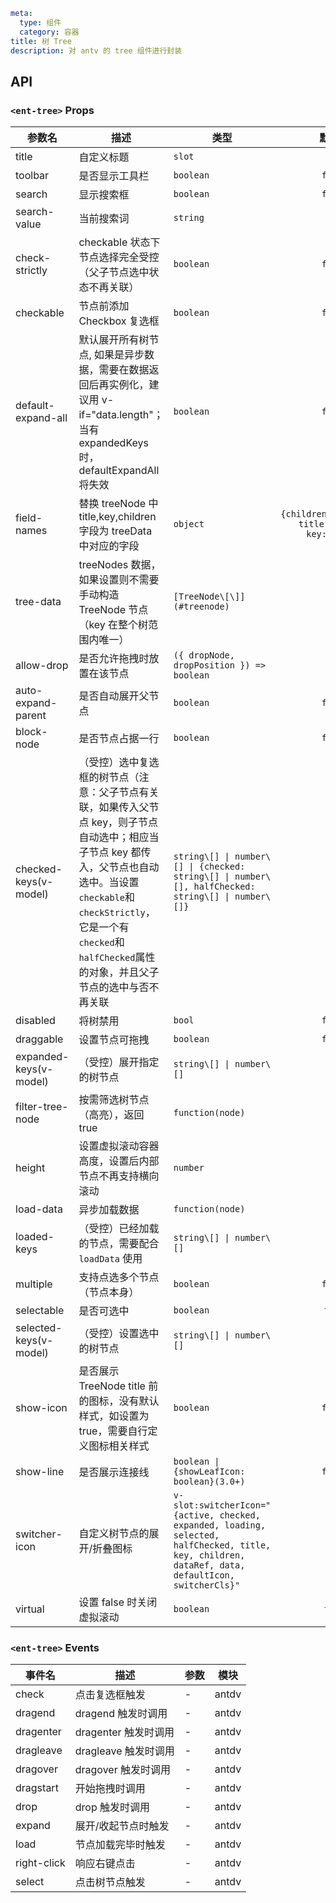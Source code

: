 ```yaml
meta:
  type: 组件
  category: 容器
title: 树 Tree
description: 对 antv 的 tree 组件进行封装
```


## API


### `<ent-tree>` Props

|参数名|描述|类型|默认值|模块|版本|
|---|---|---|:---:|---|:---|
|title|自定义标题|`slot`|`-`|`antdv`|2.0.0|
|toolbar|是否显示工具栏|`boolean`|`false`|`-`||
|search|显示搜索框|`boolean`|`false`|`-`||
|search-value|当前搜索词|`string`|`''`|`-`||
|check-strictly|checkable 状态下节点选择完全受控（父子节点选中状态不再关联）|`boolean`|`false`|`antdv`||
|checkable|节点前添加 Checkbox 复选框|`boolean`|`false`|`antdv`||
|default-expand-all|默认展开所有树节点, 如果是异步数据，需要在数据返回后再实例化，建议用 v-if="data.length"；当有 expandedKeys 时，defaultExpandAll 将失效|`boolean`|`false`|`antdv`||
|field-names|替换 treeNode 中 title,key,children 字段为 treeData 中对应的字段|`object`|`{children:'children', title:'title', key:'key' }`|`antdv`|3.0.0|
|tree-data|treeNodes 数据，如果设置则不需要手动构造 TreeNode 节点（key 在整个树范围内唯一）|`[TreeNode\[\]](#treenode)`|`--`|`antdv`||
|allow-drop|是否允许拖拽时放置在该节点|`({ dropNode, dropPosition }) => boolean`|`-`|`antdv`||
|auto-expand-parent|是否自动展开父节点|`boolean`|`false`|`antdv`||
|block-node|是否节点占据一行|`boolean`|`false`|`antdv`||
|checked-keys(v-model)|（受控）选中复选框的树节点（注意：父子节点有关联，如果传入父节点 key，则子节点自动选中；相应当子节点 key 都传入，父节点也自动选中。当设置`checkable`和`checkStrictly`，它是一个有`checked`和`halfChecked`属性的对象，并且父子节点的选中与否不再关联|`string\[] \| number\[] \| {checked: string\[] \| number\[], halfChecked: string\[] \| number\[]}`|`\[]`|`antdv`||
|disabled|将树禁用|`bool`|`false`|`antdv`||
|draggable|设置节点可拖拽|`boolean`|`false`|`antdv`||
|expanded-keys(v-model)|（受控）展开指定的树节点|`string\[] \| number\[]`|`\[]`|`antdv`||
|filter-tree-node|按需筛选树节点（高亮），返回 true|`function(node)`|`-`|`antdv`||
|height|设置虚拟滚动容器高度，设置后内部节点不再支持横向滚动|`number`|`-`|`antdv`||
|load-data|异步加载数据|`function(node)`|`-`|`antdv`||
|loaded-keys|（受控）已经加载的节点，需要配合 `loadData` 使用|`string\[] \| number\[]`|`\[]`|`antdv`||
|multiple|支持点选多个节点（节点本身）|`boolean`|`false`|`antdv`||
|selectable|是否可选中|`boolean`|`true`|`antdv`||
|selected-keys(v-model)|（受控）设置选中的树节点|`string\[] \| number\[]`|`-`|`antdv`||
|show-icon|是否展示 TreeNode title 前的图标，没有默认样式，如设置为 true，需要自行定义图标相关样式|`boolean`|`false`|`antdv`||
|show-line|是否展示连接线|`boolean \| {showLeafIcon: boolean}(3.0+)`|`false`|`antdv`||
|switcher-icon|自定义树节点的展开/折叠图标|`v-slot:switcherIcon="{active, checked, expanded, loading, selected, halfChecked, title, key, children, dataRef, data, defaultIcon, switcherCls}"`|`-`|`antdv`||
|virtual|设置 false 时关闭虚拟滚动|`boolean`|`true`|`antdv`|3.0|
### `<ent-tree>` Events

|事件名|描述|参数|模块|
|---|---|---|---|
|check|点击复选框触发|-|antdv|
|dragend|dragend 触发时调用|-|antdv|
|dragenter|dragenter 触发时调用|-|antdv|
|dragleave|dragleave 触发时调用|-|antdv|
|dragover|dragover 触发时调用|-|antdv|
|dragstart|开始拖拽时调用|-|antdv|
|drop|drop 触发时调用|-|antdv|
|expand|展开/收起节点时触发|-|antdv|
|load|节点加载完毕时触发|-|antdv|
|right-click|响应右键点击|-|antdv|
|select|点击树节点触发|-|antdv|



